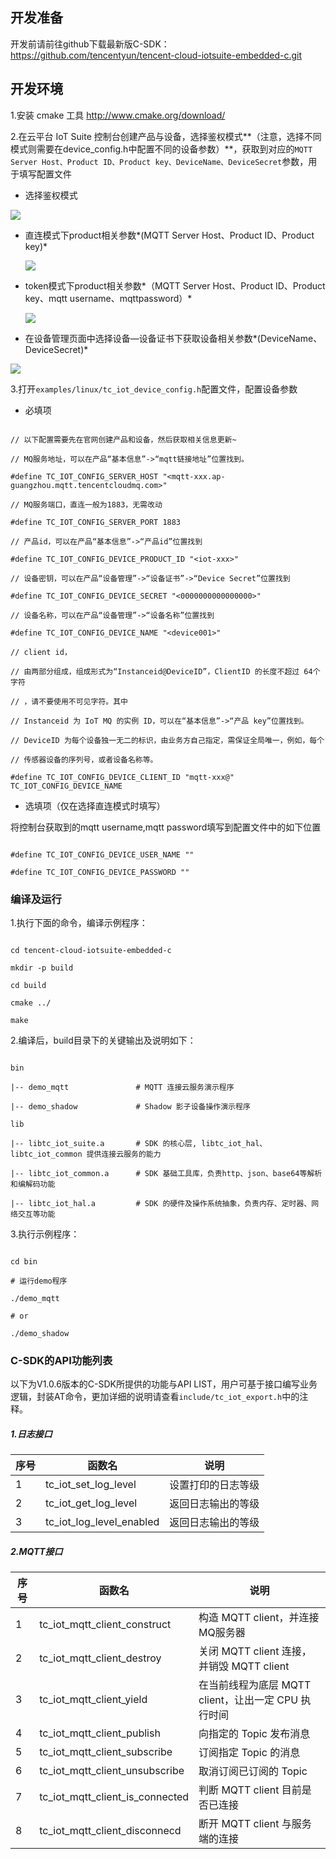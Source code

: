 ##  开发准备

开发前请前往github下载最新版C-SDK：https://github.com/tencentyun/tencent-cloud-iotsuite-embedded-c.git

## 开发环境

1.安装 cmake 工具 http://www.cmake.org/download/

2.在云平台 IoT Suite 控制台创建产品与设备，选择鉴权模式**（注意，选择不同模式则需要在device_config.h中配置不同的设备参数）**，获取到对应的`MQTT Server Host、Product ID、Product key、DeviceName、DeviceSecret`参数，用于填写配置文件

- 选择鉴权模式

![](http://imgcache.tce.fsphere.cn/image/main.qcloudimg.com/raw/c6fcf2a3df74e70893962399cb0e2216.png)

- 直连模式下product相关参数*(MQTT Server Host、Product ID、Product key)*

  ![](http://imgcache.tce.fsphere.cn/image/main.qcloudimg.com/raw/50d1e01c991a2666e9e8c6a96148fb31.png)


- token模式下product相关参数*（MQTT Server Host、Product ID、Product key、mqtt username、mqttpassword）*

  ![](http://imgcache.tce.fsphere.cn/image/main.qcloudimg.com/raw/c245e861caee92fd71428d688f7732cd.png)


- 在设备管理页面中选择设备—设备证书下获取设备相关参数*(DeviceName、DeviceSecret)*

![](http://imgcache.tce.fsphere.cn/image/main.qcloudimg.com/raw/763b931897398dc63b2e55089c014a99.png)



3.打开`examples/linux/tc_iot_device_config.h`配置文件，配置设备参数

- 必填项

```

// 以下配置需要先在官网创建产品和设备，然后获取相关信息更新~

// MQ服务地址，可以在产品“基本信息”->“mqtt链接地址”位置找到。

#define TC_IOT_CONFIG_SERVER_HOST "<mqtt-xxx.ap-guangzhou.mqtt.tencentcloudmq.com>"

// MQ服务端口，直连一般为1883，无需改动

#define TC_IOT_CONFIG_SERVER_PORT 1883

// 产品id，可以在产品“基本信息”->“产品id”位置找到

#define TC_IOT_CONFIG_DEVICE_PRODUCT_ID "<iot-xxx>"

// 设备密钥，可以在产品“设备管理”->“设备证书”->“Device Secret”位置找到

#define TC_IOT_CONFIG_DEVICE_SECRET "<0000000000000000>"

// 设备名称，可以在产品“设备管理”->“设备名称”位置找到

#define TC_IOT_CONFIG_DEVICE_NAME "<device001>"

// client id，

// 由两部分组成，组成形式为“Instanceid@DeviceID”，ClientID 的长度不超过 64个字符

// ，请不要使用不可见字符。其中

// Instanceid 为 IoT MQ 的实例 ID，可以在“基本信息”->“产品 key”位置找到。

// DeviceID 为每个设备独一无二的标识，由业务方自己指定，需保证全局唯一，例如，每个

// 传感器设备的序列号，或者设备名称等。

#define TC_IOT_CONFIG_DEVICE_CLIENT_ID "mqtt-xxx@" TC_IOT_CONFIG_DEVICE_NAME 
```

- 选填项（仅在选择直连模式时填写）

将控制台获取到的mqtt username,mqtt password填写到配置文件中的如下位置

```

#define TC_IOT_CONFIG_DEVICE_USER_NAME ""

#define TC_IOT_CONFIG_DEVICE_PASSWORD ""

```



### 编译及运行

1.执行下面的命令，编译示例程序：



```shell

cd tencent-cloud-iotsuite-embedded-c

mkdir -p build

cd build

cmake ../

make

```



2.编译后，build目录下的关键输出及说明如下：



```shell

bin

|-- demo_mqtt               # MQTT 连接云服务演示程序

|-- demo_shadow             # Shadow 影子设备操作演示程序

lib

|-- libtc_iot_suite.a       # SDK 的核心层, libtc_iot_hal、libtc_iot_common 提供连接云服务的能力

|-- libtc_iot_common.a      # SDK 基础工具库，负责http、json、base64等解析和编解码功能

|-- libtc_iot_hal.a         # SDK 的硬件及操作系统抽象，负责内存、定时器、网络交互等功能

```



3.执行示例程序：



```shell

cd bin

# 运行demo程序

./demo_mqtt

# or

./demo_shadow

```



### C-SDK的API功能列表

以下为V1.0.6版本的C-SDK所提供的功能与API LIST，用户可基于接口编写业务逻辑，封装AT命令，更加详细的说明请查看`include/tc_iot_export.h`中的注释。

##### 1.日志接口

| 序号   | 函数名                      | 说明        |
| ---- | ------------------------ | --------- |
| 1    | tc_iot_set_log_level     | 设置打印的日志等级 |
| 2    | tc_iot_get_log_level     | 返回日志输出的等级 |
| 3    | tc_iot_log_level_enabled | 返回日志输出的等级 |



##### 2.MQTT接口

| 序号   | 函数名                             | 说明                                 |
| ---- | ------------------------------- | ---------------------------------- |
| 1    | tc_iot_mqtt_client_construct    | 构造 MQTT client，并连接MQ服务器            |
| 2    | tc_iot_mqtt_client_destroy      | 关闭 MQTT client 连接，并销毁 MQTT client  |
| 3    | tc_iot_mqtt_client_yield        | 在当前线程为底层 MQTT client，让出一定 CPU 执行时间 |
| 4    | tc_iot_mqtt_client_publish      | 向指定的 Topic 发布消息                    |
| 5    | tc_iot_mqtt_client_subscribe    | 订阅指定 Topic 的消息                     |
| 6    | tc_iot_mqtt_client_unsubscribe  | 取消订阅已订阅的 Topic                     |
| 7    | tc_iot_mqtt_client_is_connected | 判断 MQTT client 目前是否已连接             |
| 8    | tc_iot_mqtt_client_disconnecd   | 断开 MQTT client 与服务端的连接             |

